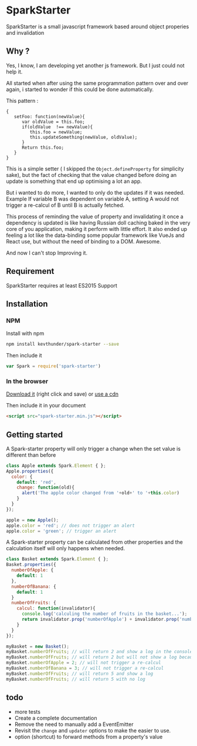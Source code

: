 # SparkStarter

SparkStarter is a small javascript framework based around object properies and invalidation

## Why ?

Yes, I know, I am developing yet another js framework. But I just could not help it.

All started when after using the same programmation pattern over and over again, i started to wonder if this could be done automatically. 

This pattern :
```
{
   setFoo: function(newValue){
      var oldValue = this.foo;
      if(oldValue  !== newValue){
         this.foo = newValue;
         this.updateSomething(newValue, oldValue);
      }
      Return this.foo;
   }
}
```

This is a simple setter ( I skipped the `Object.defineProperty` for simplicity sake), but the fact of checking that the value changed before doing an update is something that end up optimising a lot an app. 

But i wanted to do more, I wanted to only do the updates if it was needed. Example If variable B was dependent on variable A, setting A would not trigger a re-calcul of B until B is actually fetched.

This process of reminding the value of property and invalidating it once a dependency is updated is like having Russian doll caching baked in the very core of you application, making it perform with little effort. It also ended up feeling a lot like the data-binding some popular framework like VueJs and React use, but without the need of binding to a DOM. Awesome.

And now I can't stop Improving it.


## Requirement

SparkStarter requires at least ES2015 Support

## Installation

### NPM

Install with npm
```sh
npm install kevthunder/spark-starter --save
```

Then include it
```javascript
var Spark = require('spark-starter')
```

### In the browser

[Download it](https://raw.githubusercontent.com/kevthunder/spark-starter/master/dist/spark-starter.min.js) (right click and save) or [use a cdn](https://rawgit.com/?url=https%3A%2F%2Fgithub.com%2Fkevthunder%2Fspark-starter%2Fblob%2Fmaster%2Fdist%2Fspark-starter.min.js)

Then include it in your document
```html
<script src="spark-starter.min.js"></script>
```

## Getting started

A Spark-starter property will only trigger a change when the set value is different than before
```javascript
class Apple extends Spark.Element { };
Apple.properties({
  color: {
    default: 'red',
    change: function(old){
      alert('The apple color changed from '+old+' to '+this.color)
    }
  }
});

apple = new Apple();
apple.color = 'red'; // does not trigger an alert
apple.color = 'green'; // trigger an alert
```

A Spark-starter property can be calculated from other properties and the calculation itself will only happens when needed.
```javascript
class Basket extends Spark.Element { };
Basket.properties({
  numberOfApple: {
    default: 1
  },
  numberOfBanana: {
    default: 1
  }
  numberOfFruits: {
    calcul: function(invalidator){
      console.log('calculing the number of fruits in the basket...');
      return invalidator.prop('numberOfApple') + invalidator.prop('numberOfBanana');
    }
  }
});

myBasket = new Basket();
myBasket.numberOfFruits; // will return 2 and show a log in the console
myBasket.numberOfFruits; // will return 2 but will not show a log because the value was already calculated
myBasket.numberOfApple = 2; // will not trigger a re-calcul
myBasket.numberOfBanana = 3; // will not trigger a re-calcul
myBasket.numberOfFruits; // will return 5 and show a log
myBasket.numberOfFruits; // will return 5 with no log

```

## todo
  - more tests
  - Create a complete documentation
  - Remove the need to manually add a EventEmitter
  - Revisit the `change` and `updater` options to make the easier to use.
  - option (shortcut) to forward methods from a property's value
